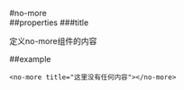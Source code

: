 #no-more  
##properties
###title

定义no-more组件的内容

##example
```
<no-more title="这里没有任何内容"></no-more>
```

